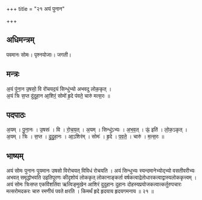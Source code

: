 +++
title = "२१ अयं पुनान"

+++
## अधिमन्त्रम्
पवमानः सोमः। पृश्नयोजाः। जगती।

## मन्त्रः
अ॒यं पु॑ना॒न उ॒षसो॒ वि रो॑चयद॒यं सिन्धु॑भ्यो अभवदु लोक॒कृत् ।  
अ॒यं त्रिः स॒प्त दु॑दुहा॒न आ॒शिरं॒ सोमो॑ हृ॒दे प॑वते॒ चारु॑ मत्स॒रः ॥

## पदपाठः
अ॒यम् । पु॒ना॒नः । उ॒षसः॑ । वि । रो॒च॒य॒त् । अ॒यम् । सिन्धु॑ऽभ्यः । अ॒भ॒व॒त् । ऊं॒ इति॑ । लो॒क॒ऽकृत् ।  
अ॒यम् । त्रिः । स॒प्त । दु॒दु॒हा॒नः । आ॒ऽशिर॑म् । सोमः॑ । हृ॒दे । प॒व॒ते॒ । चारु॑ । म॒त्स॒रः ॥

## भाष्यम्
अयं सोमः पुनानः पूयमानः उषसो विरोचयत् विविधं रोचयति । अयं सिन्धुभ्यः स्यन्दमानेभ्योद्भ्यो वसतीवरीभ्यः अभवत् समृद्धोभवति उइतिपूरणः कीदृशोयं लोककृत् लोकानाङ्कर्ता वर्षकत्वाद्रेतोधारकत्वाद्वास्यलोककृत्त्वम् । अयं सोमः त्रिःसप्त एकविंशतिंवा ऋत्विङ्मुखेन आशिरं दुदुहानः दुहानः दोहस्यप्रयोजकत्वात्कर्तुरुपचारः मत्सरोमदकरः चारु रमणीयं पवते क्षरति । किमर्थं हृदे हृदयाय हृदयगमनाय ॥ २१ ॥